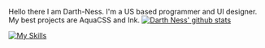 Hello there I am Darth-Ness. I'm a US based programmer and UI designer.
My best projects are AquaCSS and Ink.
[![Darth Ness' github stats](https://github-readme-stats.vercel.app/api?username=Darth-Ness&count_private=true&show_icons=true&theme=radical&hide_rank=false)](https://github.com/anuraghazra/github-readme-stats)

[![My Skills](https://skillicons.dev/icons?i=html,css,js,figma,github,linux,py,vim)](https://skillicons.dev)
